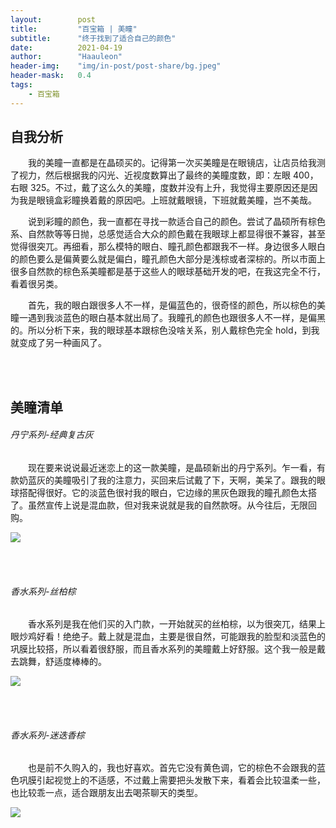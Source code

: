 ```yaml
---
layout:        post
title:         "百宝箱 | 美瞳"
subtitle:      "终于找到了适合自己的颜色"
date:          2021-04-19
author:        "Haauleon"
header-img:    "img/in-post/post-share/bg.jpeg"
header-mask:   0.4
tags:
    - 百宝箱
---
```


## 自我分析
&emsp;&emsp;我的美瞳一直都是在晶硕买的。记得第一次买美瞳是在眼镜店，让店员给我测了视力，然后根据我的闪光、近视度数算出了最终的美瞳度数，即：左眼 400，右眼 325。不过，戴了这么久的美瞳，度数并没有上升，我觉得主要原因还是因为我是眼镜盒彩瞳换着戴的原因吧。上班就戴眼镜，下班就戴美瞳，岂不美哉。       

&emsp;&emsp;说到彩瞳的颜色，我一直都在寻找一款适合自己的颜色。尝试了晶硕所有棕色系、自然款等等日抛，总感觉适合大众的颜色戴在我眼球上都显得很不兼容，甚至觉得很突兀。再细看，那么模特的眼白、瞳孔颜色都跟我不一样。身边很多人眼白的颜色要么是偏黄要么就是偏白，瞳孔颜色大部分是浅棕或者深棕的。所以市面上很多自然款的棕色系美瞳都是基于这些人的眼球基础开发的吧，在我这完全不行，看着很另类。       

&emsp;&emsp;首先，我的眼白跟很多人不一样，是偏蓝色的，很奇怪的颜色，所以棕色的美瞳一遇到我淡蓝色的眼白基本就出局了。我瞳孔的颜色也跟很多人不一样，是偏黑的。所以分析下来，我的眼球基本跟棕色没啥关系，别人戴棕色完全 hold，到我就变成了另一种画风了。        

<br><br>

## 美瞳清单
###### 丹宁系列-经典复古灰
&emsp;&emsp;现在要来说说最近迷恋上的这一款美瞳，是晶硕新出的丹宁系列。乍一看，有款奶蓝灰的美瞳吸引了我的注意力，买回来后试戴了下，天啊，美呆了。跟我的眼球搭配得很好。它的淡蓝色很衬我的眼白，它边缘的黑灰色跟我的瞳孔颜色太搭了。虽然宣传上说是混血款，但对我来说就是我的自然款呀。从今往后，无限回购。               

![](\img\in-post\post-share\2021-04-19-share-meitong-1.png)  

<br><br>

###### 香水系列-丝柏棕
&emsp;&emsp;香水系列是我在他们买的入门款，一开始就买的丝柏棕，以为很突兀，结果上眼炒鸡好看！绝绝子。戴上就是混血，主要是很自然，可能跟我的脸型和淡蓝色的巩膜比较搭，所以看着很舒服，而且香水系列的美瞳戴上好舒服。这个我一般是戴去跳舞，舒适度棒棒的。             

![](\img\in-post\post-share\2021-04-19-share-meitong-2.jpg)

<br><br>

###### 香水系列-迷迭香棕
&emsp;&emsp;也是前不久购入的，我也好喜欢。首先它没有黄色调，它的棕色不会跟我的蓝色巩膜引起视觉上的不适感，不过戴上需要把头发散下来，看着会比较温柔一些，也比较乖一点，适合跟朋友出去喝茶聊天的类型。     

![](\img\in-post\post-share\2021-04-19-share-meitong-3.jpg)